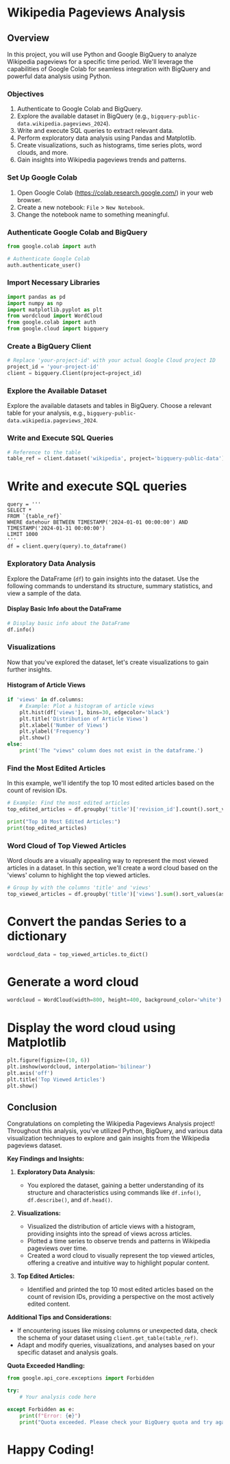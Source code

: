 # Wikipedia Pageviews Analysis

## Overview

In this project, you will use Python and Google BigQuery to analyze Wikipedia pageviews for a specific time period. We'll leverage the capabilities of Google Colab for seamless integration with BigQuery and powerful data analysis using Python.

### Objectives

1. Authenticate to Google Colab and BigQuery.
2. Explore the available dataset in BigQuery (e.g., `bigquery-public-data.wikipedia.pageviews_2024`).
3. Write and execute SQL queries to extract relevant data.
4. Perform exploratory data analysis using Pandas and Matplotlib.
5. Create visualizations, such as histograms, time series plots, word clouds, and more.
6. Gain insights into Wikipedia pageviews trends and patterns.


### Set Up Google Colab

1. Open Google Colab (https://colab.research.google.com/) in your web browser.
2. Create a new notebook: `File` > `New Notebook`.
3. Change the notebook name to something meaningful.

### Authenticate Google Colab and BigQuery

```python
from google.colab import auth

# Authenticate Google Colab
auth.authenticate_user()
```

### Import Necessary Libraries

```python
import pandas as pd
import numpy as np
import matplotlib.pyplot as plt
from wordcloud import WordCloud
from google.colab import auth
from google.cloud import bigquery
```

### Create a BigQuery Client

```python
# Replace 'your-project-id' with your actual Google Cloud project ID
project_id = 'your-project-id'
client = bigquery.Client(project=project_id)
```

### Explore the Available Dataset

Explore the available datasets and tables in BigQuery. Choose a relevant table for your analysis, e.g., `bigquery-public-data.wikipedia.pageviews_2024`.

### Write and Execute SQL Queries

```python
# Reference to the table
table_ref = client.dataset('wikipedia', project='bigquery-public-data').table('pageviews_2024')
```

# Write and execute SQL queries
```
query = '''
SELECT *
FROM `{table_ref}`
WHERE datehour BETWEEN TIMESTAMP('2024-01-01 00:00:00') AND TIMESTAMP('2024-01-31 00:00:00')
LIMIT 1000
'''
df = client.query(query).to_dataframe()
```

### Exploratory Data Analysis

Explore the DataFrame (`df`) to gain insights into the dataset. Use the following commands to understand its structure, summary statistics, and view a sample of the data.

#### Display Basic Info about the DataFrame

```python
# Display basic info about the DataFrame
df.info()
```

### Visualizations

Now that you've explored the dataset, let's create visualizations to gain further insights.

#### Histogram of Article Views

```python
if 'views' in df.columns:
    # Example: Plot a histogram of article views
    plt.hist(df['views'], bins=30, edgecolor='black')
    plt.title('Distribution of Article Views')
    plt.xlabel('Number of Views')
    plt.ylabel('Frequency')
    plt.show()
else:
    print('The "views" column does not exist in the dataframe.')
```

### Find the Most Edited Articles

In this example, we'll identify the top 10 most edited articles based on the count of revision IDs.

```python
# Example: Find the most edited articles
top_edited_articles = df.groupby('title')['revision_id'].count().sort_values(ascending=False).head(10)

print("Top 10 Most Edited Articles:")
print(top_edited_articles)
```

### Word Cloud of Top Viewed Articles

Word clouds are a visually appealing way to represent the most viewed articles in a dataset. In this section, we'll create a word cloud based on the 'views' column to highlight the top viewed articles.

```python
# Group by with the columns 'title' and 'views'
top_viewed_articles = df.groupby('title')['views'].sum().sort_values(ascending=False).head(10)
```

# Convert the pandas Series to a dictionary
``` python
wordcloud_data = top_viewed_articles.to_dict()
```

# Generate a word cloud
``` python
wordcloud = WordCloud(width=800, height=400, background_color='white').generate_from_frequencies(wordcloud_data)
```
# Display the word cloud using Matplotlib
``` python
plt.figure(figsize=(10, 6))
plt.imshow(wordcloud, interpolation='bilinear')
plt.axis('off')
plt.title('Top Viewed Articles')
plt.show()
```
## Conclusion

Congratulations on completing the Wikipedia Pageviews Analysis project! Throughout this analysis, you've utilized Python, BigQuery, and various data visualization techniques to explore and gain insights from the Wikipedia pageviews dataset.

**Key Findings and Insights:**

1. **Exploratory Data Analysis:**
   - You explored the dataset, gaining a better understanding of its structure and characteristics using commands like `df.info()`, `df.describe()`, and `df.head()`.

2. **Visualizations:**
   - Visualized the distribution of article views with a histogram, providing insights into the spread of views across articles.
   - Plotted a time series to observe trends and patterns in Wikipedia pageviews over time.
   - Created a word cloud to visually represent the top viewed articles, offering a creative and intuitive way to highlight popular content.

3. **Top Edited Articles:**
   - Identified and printed the top 10 most edited articles based on the count of revision IDs, providing a perspective on the most actively edited content.

**Additional Tips and Considerations:**

- If encountering issues like missing columns or unexpected data, check the schema of your dataset using `client.get_table(table_ref)`.
- Adapt and modify queries, visualizations, and analyses based on your specific dataset and analysis goals.

**Quota Exceeded Handling:**

```python
from google.api_core.exceptions import Forbidden

try:
    # Your analysis code here

except Forbidden as e:
    print(f"Error: {e}")
    print("Quota exceeded. Please check your BigQuery quota and try again later.")
```

# Happy Coding!











































